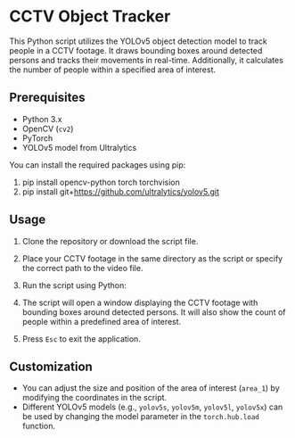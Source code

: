 # CCTV Object Tracker

This Python script utilizes the YOLOv5 object detection model to track people in a CCTV footage. It draws bounding boxes around detected persons and tracks their movements in real-time. Additionally, it calculates the number of people within a specified area of interest.

## Prerequisites

- Python 3.x
- OpenCV (`cv2`)
- PyTorch
- YOLOv5 model from Ultralytics

You can install the required packages using pip:
1. pip install opencv-python torch torchvision
2. pip install git+https://github.com/ultralytics/yolov5.git


## Usage

1. Clone the repository or download the script file.
2. Place your CCTV footage in the same directory as the script or specify the correct path to the video file.
3. Run the script using Python:


4. The script will open a window displaying the CCTV footage with bounding boxes around detected persons. It will also show the count of people within a predefined area of interest.

5. Press `Esc` to exit the application.

## Customization

- You can adjust the size and position of the area of interest (`area_1`) by modifying the coordinates in the script.
- Different YOLOv5 models (e.g., `yolov5s`, `yolov5m`, `yolov5l`, `yolov5x`) can be used by changing the model parameter in the `torch.hub.load` function.



